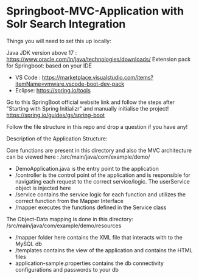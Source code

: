# Springboot-MVC-Application with Solr Search Integration

Things you will need to set this up locally:

Java JDK version above 17 : https://www.oracle.com/in/java/technologies/downloads/
Extension pack for Springboot: based on your IDE
- VS Code : https://marketplace.visualstudio.com/items?itemName=vmware.vscode-boot-dev-pack
- Eclipse: https://spring.io/tools

Go to this SpringBoot official website link and follow the steps after "Starting with Spring Initializr" and manually initialise the project! 
https://spring.io/guides/gs/spring-boot

Follow the file structure in this repo and drop a question if you have any!


Description of the Application Structure:

Core functions are present in this directory and also the MVC architecture can be viewed here : /src/main/java/com/example/demo/
- DemoApplication.java is the entry point to the application
- /controller is the control point of the application and is responsible for navigating each request to the correct service/logic. The userService object is injected here
- /service contains the service logic for each function and utilizes the correct function from the Mapper Interface
- /mapper executes the functions defined in the Service class
  
The Object-Data mapping is done in this directory: /src/main/java/com/example/demo/resources
- /mapper folder here contains the XML file that interacts with to the MySQL db
- /templates contains the view of the application and contains the HTML files
- application-sample.properties contains the db connectivity configurations and passwords to your db
